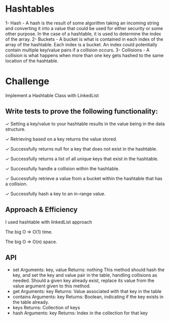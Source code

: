 # Hashtables
1- Hash - A hash is the result of some algorithm taking an incoming string and converting it into a value that could be used for either security or some other purpose. In the case of a hashtable, it is used to determine the index of the array.
2- Buckets - A bucket is what is contained in each index of the array of the hashtable. Each index is a bucket. An index could potentially contain multiple key/value pairs if a collision occurs.
3- Collisions - A collision is what happens when more than one key gets hashed to the same location of the hashtable.
# Challenge
Implement a Hashtable Class with LinkedList

## Write tests to prove the following functionality:
✓ Setting a key/value to your hashtable results in the value being in the data structure.

✓ Retrieving based on a key returns the value stored.

✓ Successfully returns null for a key that does not exist in the hashtable.

✓ Successfully returns a list of all unique keys that exist in the hashtable.

✓ Successfully handle a collision within the hashtable.

✓ Successfully retrieve a value from a bucket within the hashtable that has a collision.

✓ Successfully hash a key to an in-range value.

## Approach & Efficiency
I used hashtable with linkedList approach

The big O => O(1) time.

The big O => O(n) space.

## API
* set
Arguments: key, value
Returns: nothing
This method should hash the key, and set the key and value pair in the table, handling collisions as needed.
Should a given key already exist, replace its value from the value argument given to this method.
* get
Arguments: key
Returns: Value associated with that key in the table
* contains
Arguments: key
Returns: Boolean, indicating if the key exists in the table already.
* keys
Returns: Collection of keys
* hash
Arguments: key
Returns: Index in the collection for that key